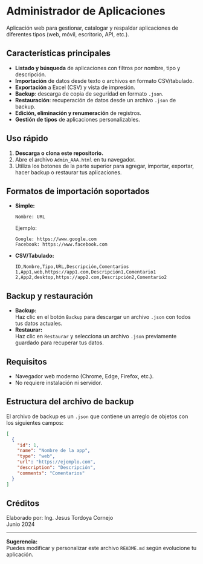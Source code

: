 # Administrador de Aplicaciones

Aplicación web para gestionar, catalogar y respaldar aplicaciones de diferentes tipos (web, móvil, escritorio, API, etc.).

## Características principales

- **Listado y búsqueda** de aplicaciones con filtros por nombre, tipo y descripción.
- **Importación** de datos desde texto o archivos en formato CSV/tabulado.
- **Exportación** a Excel (CSV) y vista de impresión.
- **Backup**: descarga de copia de seguridad en formato `.json`.
- **Restauración**: recuperación de datos desde un archivo `.json` de backup.
- **Edición, eliminación y renumeración** de registros.
- **Gestión de tipos** de aplicaciones personalizables.

## Uso rápido

1. **Descarga o clona este repositorio.**
2. Abre el archivo `Admin_AAA.html` en tu navegador.
3. Utiliza los botones de la parte superior para agregar, importar, exportar, hacer backup o restaurar tus aplicaciones.

## Formatos de importación soportados

- **Simple:**  
  ```
  Nombre: URL
  ```
  Ejemplo:
  ```
  Google: https://www.google.com
  Facebook: https://www.facebook.com
  ```

- **CSV/Tabulado:**  
  ```
  ID,Nombre,Tipo,URL,Descripción,Comentarios
  1,App1,web,https://app1.com,Descripción1,Comentario1
  2,App2,desktop,https://app2.com,Descripción2,Comentario2
  ```

## Backup y restauración

- **Backup:**  
  Haz clic en el botón `Backup` para descargar un archivo `.json` con todos tus datos actuales.
- **Restaurar:**  
  Haz clic en `Restaurar` y selecciona un archivo `.json` previamente guardado para recuperar tus datos.

## Requisitos

- Navegador web moderno (Chrome, Edge, Firefox, etc.).
- No requiere instalación ni servidor.

## Estructura del archivo de backup

El archivo de backup es un `.json` que contiene un arreglo de objetos con los siguientes campos:

```json
[
  {
    "id": 1,
    "name": "Nombre de la app",
    "type": "web",
    "url": "https://ejemplo.com",
    "description": "Descripción",
    "comments": "Comentarios"
  }
]
```

## Créditos

Elaborado por: Ing. Jesus Tordoya Cornejo  
Junio 2024

---

**Sugerencia:**  
Puedes modificar y personalizar este archivo `README.md` según evolucione tu aplicación.

